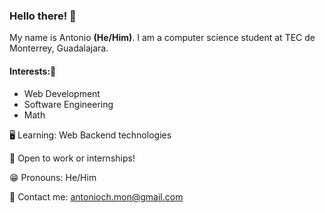 ### Hello there! 👋
My name is Antonio **(He/Him)**. I am a computer science student at TEC de Monterrey, Guadalajara. 

#### Interests:🔭
 <ul> 
  <li> Web Development </li> 
  <li> Software Engineering </li> 
  <li> Math </li>
</ul> 

🖥 Learning: Web Backend technologies 

🧐 Open to work or internships!

😁 Pronouns: He/Him 

📧 Contact me: antonioch.mon@gmail.com
<!--
**antonieto/antonieto** is a ✨ _special_ ✨ repository because its `README.md` (this file) appears on your GitHub profile.

Here are some ideas to get you started:

- 🔭 I’m currently working on ...
- 🌱 I’m currently learning ...
- 👯 I’m looking to collaborate on ...
- 🤔 I’m looking for help with ...
- 💬 Ask me about ...
- 📫 How to reach me: ...
- 😄 Pronouns: ...
- ⚡ Fun fact: ...
-->

